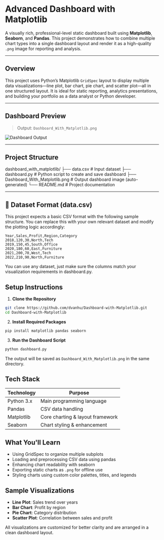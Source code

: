 #  Advanced Dashboard with Matplotlib

A visually rich, professional-level static dashboard built using **Matplotlib**, **Seaborn**, and **Pandas**. This project demonstrates how to combine multiple chart types into a single dashboard layout and render it as a high-quality `.png` image for reporting and analysis.

---

##  Overview

This project uses Python’s Matplotlib `GridSpec` layout to display multiple data visualizations—line plot, bar chart, pie chart, and scatter plot—all in one structured layout. It is ideal for static reporting, analytics presentations, and building your portfolio as a data analyst or Python developer.

---

##  Dashboard Preview

> Output: `Dashboard_With_Matplotlib.png`

![Dashboard Output](<img width="1800" height="2000" alt="Dashboard_With_Matplotlib" src="https://github.com/user-attachments/assets/3814f7e2-68fa-4709-885d-6182d9abf805" />
)

---

##  Project Structure

dashboard_with_matplotlib/
├── data.csv # Input dataset
├── dashboard.py # Python script to create and save dashboard
├── Dashboard_With_Matplotlib.png # Output dashboard image (auto-generated)
└── README.md # Project documentation


---

## 📂 Dataset Format (data.csv)

This project expects a basic CSV format with the following sample structure. You can replace this with your own relevant dataset and modify the plotting logic accordingly:

```csv
Year,Sales,Profit,Region,Category
2018,120,30,North,Tech
2019,150,45,South,Office
2020,180,60,East,Furniture
2021,200,70,West,Tech
2022,210,90,North,Furniture
```
You can use any dataset, just make sure the columns match your visualization requirements in dashboard.py.

## Setup Instructions

1. **Clone the Repository**

```bash
git clone https://github.com/dvanhu/Dashboard-with-Matplotlib.git
cd Dashboard-with-Matplotlib
```

2. **Install Required Packages**

```bash
pip install matplotlib pandas seaborn
```

3. **Run the Dashboard Script**

```bash
python dashboard.py
```

The output will be saved as `Dashboard_With_Matplotlib.png` in the same directory.

## **Tech Stack**

| Technology   | Purpose                          |
|--------------|----------------------------------|
| Python 3.x   | Main programming language        |
| Pandas       | CSV data handling                |
| Matplotlib   | Core charting & layout framework |
| Seaborn      | Chart styling & enhancement      |

## **What You'll Learn**

- Using GridSpec to organize multiple subplots  
- Loading and preprocessing CSV data using pandas  
- Enhancing chart readability with seaborn  
- Exporting static charts as `.png` for offline use  
- Styling charts using custom color palettes, titles, and legends  

## **Sample Visualizations**

- **Line Plot**: Sales trend over years  
- **Bar Chart**: Profit by region  
- **Pie Chart**: Category distribution  
- **Scatter Plot**: Correlation between sales and profit  

All visualizations are customized for better clarity and are arranged in a clean dashboard layout.


